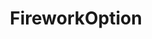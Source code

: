---
layout: default
title: FireworkOption
parent: Options
grand_parent: Structory
back_to_top: true
back_to_top_text: "Back to top"
nav_order: 3.1.2
---
